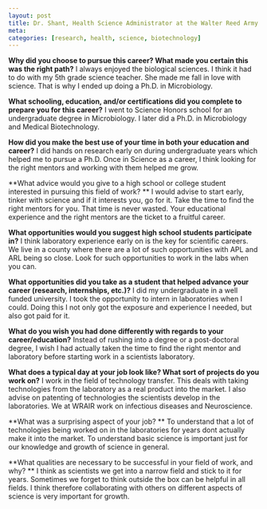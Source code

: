 ```yaml
---
layout: post
title: Dr. Shant, Health Science Administrator at the Walter Reed Army Institute of Research
meta: 
categories: [research, health, science, biotechnology]
---
```


**Why did you choose to pursue this career? What made you certain this was the right path?**
I always enjoyed the biological sciences. I think it had to do with my 5th grade science teacher. She made me fall in love with science. That is why I ended up doing a Ph.D. in Microbiology.

**What schooling, education, and/or certifications did you complete to prepare you for this career?**
I went to Science Honors school for an undergraduate degree in Microbiology. I later did a Ph.D. in Microbiology and Medical Biotechnology.

**How did you make the best use of your time in both your education and career?**
I did hands on research early on during undergraduate years which helped me to pursue a Ph.D. Once in Science as a career, I think looking for the right mentors and working with them helped me grow.

**What advice would you give to a high school or college student interested in pursuing this field of work? **
I would advise to start early, tinker with science and if it interests you, go for it. Take the time to find the right mentors for you. That time is never wasted. Your educational experience and the right mentors are the ticket to a fruitful career. 

**What opportunities would you suggest high school students participate in?**
I think laboratory experience early on is the key for scientific careers. We live in a county where there are a lot of such opportunities with APL and ARL being so close. Look for such opportunities to work in the labs when you can.

**What opportunities did you take as a student that helped advance your career (research, internships, etc.)?**
I did my undergraduate in a well funded university. I took the opportunity to intern in laboratories when I could. Doing this I not only got the exposure and experience I needed, but also got paid for it.

**What do you wish you had done differently with regards to your career/education?**
Instead of rushing into a degree or a post-doctoral degree, I wish I had actually taken the time to find the right mentor and laboratory before starting work in a scientists laboratory. 

**What does a typical day at your job look like? What sort of projects do you work on?**
I work in the field of technology transfer. This deals with taking technologies from the laboratory as a real product into the market. I also advise on patenting of technologies the scientists develop in the laboratories. We at WRAIR work on infectious diseases and Neuroscience.

**What was a surprising aspect of your job? **
To understand that a lot of technologies being worked on in the laboratories for years dont actually make it into the market. To understand basic science is important just for our knowledge and growth of science in general.

**What qualities are necessary to be successful in your field of work, and why? **
I think as scientists we get into a narrow field and stick to it for years. Sometimes we forget to think outside the box can be helpful in all fields. I think therefore collaborating with others on different aspects of science is very important for growth.



